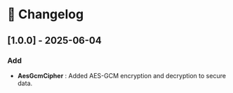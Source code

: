 # 📜 Changelog

## [1.0.0] - 2025-06-04
### Add
- **AesGcmCipher** : Added AES-GCM encryption and decryption to secure data.

